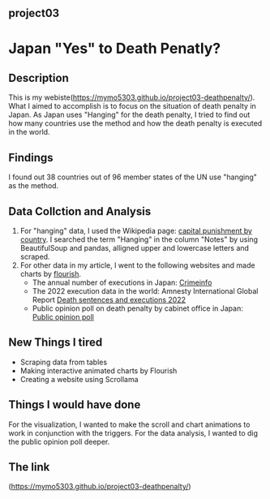 ## project03
# Japan "Yes" to Death Penatly?
## Description
This is my webiste(https://mymo5303.github.io/project03-deathpenalty/). What I aimed to accomplish is to focus on the situation of death penalty in Japan. As Japan uses "Hanging" for the death penalty, I tried to find out how many countries use the method and how the death penalty is executed in the world.
## Findings
I found out 38 countries out of 96 member states of the UN use "hanging" as the method.
## Data Collction and Analysis
1. For "hanging" data, I used the Wikipedia page: [capital punishment by country](https://en.wikipedia.org/wiki/Capital_punishment_by_country). I searched the term "Hanging" in the column "Notes" by using BeautifulSoup and pandas, alligned upper and lowercase letters and scraped. 
2. For other data in my article, I went to the following websites and made charts by [flourish](https://flourish.studio/).
   * The annual number of executions in Japan: [Crimeinfo](https://www.crimeinfo.jp/data/toukei/execution/)
   * The 2022 execution data in the world: Amnesty International Global Report [Death sentences and executions 2022](https://www.amnesty.org/en/documents/act50/6548/2023/en/)
   * Public opinion poll on death penalty by cabinet office in Japan: [Public opinion poll](https://survey.gov-online.go.jp/r01/r01-houseido/2-2.html)
## New Things I tired
* Scraping data from tables
* Making interactive animated charts by Flourish
* Creating a website using Scrollama
## Things I would have done
For the visualization, I wanted to make the scroll and chart animations to work in conjunction with the triggers. For the data analysis, I wanted to dig the public opinion poll deeper.
## The link
(https://mymo5303.github.io/project03-deathpenalty/)


